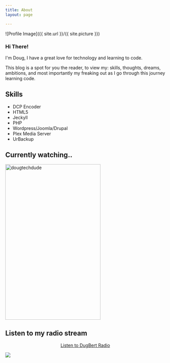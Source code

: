 ```yaml
---
title: About
layout: page

---
```

![Profile Image]({{ site.url }}/{{ site.picture }})

<h3>Hi There!</h3>

<p>I'm Doug, I have a great love for technology and learning to code.</p>

<p>This blog is a spot for you the reader, to view my: skills, thoughts, dreams, ambitions, and most importantly my freaking out as I go through this journey learning code.</p>



<h2>Skills</h2>

<ul class="skill-list">
<li>DCP Encoder</li>
    <li>HTML5</li>
<li>Jeckyll</li>
<li>PHP</li>
<li>Wordpress/Joomla/Drupal</li>
<li>Plex Media Server</li>
<li>UrBackup</li>
</ul>


    
<h2>Currently watching..</h2>   

<a target="_blank" href="https://trakt.tv/users/dougtechdude"><img width="300" height="490" alt="dougtechdude" src="https://widgets.trakt.tv/users/f3a42ad0824a065323260cb3c0469b46/watched/poster@2x.jpg" /></a>

<h2>Listen to my radio stream</h2>
<div style="width: 300px;">
<div class="sc-status-widget">
<div is="stream-status-widget" 
lang="en" 
api-base="https://usa10.fastcast4u.com:3140/api/v2" 
server-id="1" 
bgcolor="#ffffff"
bgopacity="1"
bgimage=""
meta_font_size="14"
meta_font_style="normal"
meta_font_color="#000000"
meta_opacity="1"
progress_bar_color="#486bcd"
progress_bar_bg_color="#e1e1e1"
progress_bar_height="25"
progress_opacity="1"
progress_font_color="#000000"
progress_font_opacity="1"
track_image_default="https://usa10.fastcast4u.com:3140/media/tracks/default_track_img.png"
track_image_size="80"
vote_show="true"
vote_buttons_color="#000000"
vote_results_font_color_neg="#ff0000"
vote_results_font_color_pos="#00ff00"
vote_results_font_size="14"
>
</div>
</div>
</div>
<link rel="stylesheet" type="text/css" href="https://usa10.fastcast4u.com:3140/media/static/css/current_track_widget/status_widget.css" />
<script type="text/javascript" src="https://usa10.fastcast4u.com:3140/media/static/js/current_track_widget/status_widget.js"></script>
<center><p><a href='http://dougbert.Caster.fm/' alt='Visit My Radio Site' > Listen to DugBert Radio </a></p></center>


![](https://i.ibb.co/Ln9Cg98/r0lf.jpg)
